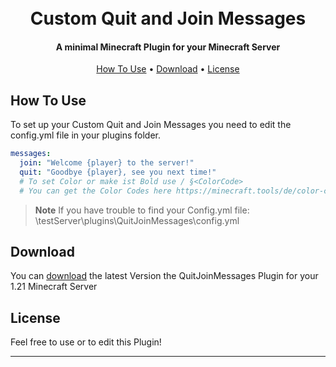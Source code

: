 
<h1 align="center">
  <br>
  Custom Quit and Join Messages
  <br>
</h1>

<h4 align="center">A minimal Minecraft Plugin for your Minecraft Server</h4>
<p align="center">
  <a href="#how-to-use">How To Use</a> •
  <a href="#download">Download</a> •
  <a href="#license">License</a>
</p>

## How To Use

To set up your Custom Quit and Join Messages you need to edit the config.yml file in your plugins folder.
```yml
messages:
  join: "Welcome {player} to the server!"
  quit: "Goodbye {player}, see you next time!"
  # To set Color or make ist Bold use / §<ColorCode>
  # You can get the Color Codes here https://minecraft.tools/de/color-code.php
```

> **Note**
> If you have trouble to find your Config.yml file: \testServer\plugins\QuitJoinMessages\config.yml

## Download

You can [download](https://github.com/amitmerchant1990/electron-markdownify/releases/tag/v1.2.0) the latest Version the QuitJoinMessages Plugin for your 1.21 Minecraft Server

## License

Feel free to use or to edit this Plugin!

---
